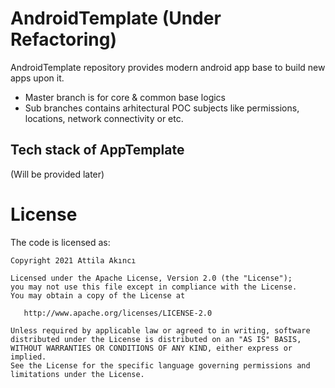 # AndroidTemplate (Under Refactoring)
AndroidTemplate repository provides modern android app base to build new apps upon it. 

- Master branch is for core & common base logics
- Sub branches contains arhitectural POC subjects like permissions, locations, network connectivity or etc. 

## Tech stack of AppTemplate
(Will be provided later) 

# License

The code is licensed as:

```
Copyright 2021 Attila Akıncı

Licensed under the Apache License, Version 2.0 (the "License");
you may not use this file except in compliance with the License.
You may obtain a copy of the License at

   http://www.apache.org/licenses/LICENSE-2.0

Unless required by applicable law or agreed to in writing, software
distributed under the License is distributed on an "AS IS" BASIS,
WITHOUT WARRANTIES OR CONDITIONS OF ANY KIND, either express or implied.
See the License for the specific language governing permissions and
limitations under the License.
```
